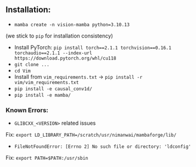 ## Installation:

- `mamba create -n vision-mamba python=3.10.13`

(we stick to `pip` for installation consistency)

- Install PyTorch: `pip install torch==2.1.1 torchvision==0.16.1 torchaudio==2.1.1 --index-url https://download.pytorch.org/whl/cu118`
- `git clone ...`
- `cd Vim`
- Install from `vim_requirements.txt` -> `pip install -r vim/vim_requirements.txt`
- `pip install -e causal_conv1d/`
- `pip install -e mamba/`


### Known Errors:

- `GLIBCXX_<VERSION>` related issues

Fix: `export LD_LIBRARY_PATH=/scratch/usr/nimanwai/mambaforge/lib/`

- `FileNotFoundError: [Errno 2] No such file or directory: 'ldconfig'`

Fix: `export PATH=$PATH:/usr/sbin`
